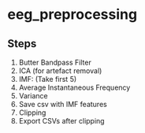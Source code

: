 # eeg_preprocessing

## Steps
1. Butter Bandpass Filter
2. ICA (for artefact removal)
3. IMF: (Take first 5)
  1. Average Instantaneous Frequency
  2. Variance
4. Save csv with IMF features
5. Clipping
6. Export CSVs after clipping  
